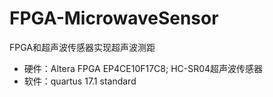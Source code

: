# FPGA-MicrowaveSensor

FPGA和超声波传感器实现超声波测距

* 硬件：Altera FPGA EP4CE10F17C8; HC-SR04超声波传感器
* 软件：quartus 17.1 standard
